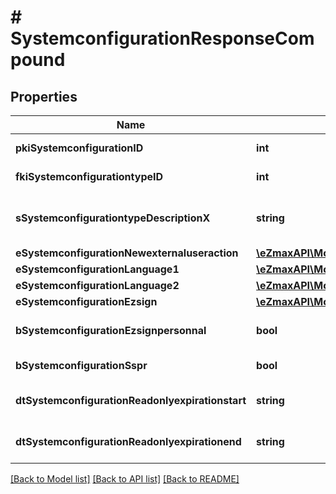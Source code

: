 # # SystemconfigurationResponseCompound

## Properties

Name | Type | Description | Notes
------------ | ------------- | ------------- | -------------
**pkiSystemconfigurationID** | **int** | The unique ID of the Systemconfiguration |
**fkiSystemconfigurationtypeID** | **int** | The unique ID of the Systemconfigurationtype |
**sSystemconfigurationtypeDescriptionX** | **string** | The description of the Systemconfigurationtype in the language of the requester |
**eSystemconfigurationNewexternaluseraction** | [**\eZmaxAPI\Model\FieldESystemconfigurationNewexternaluseraction**](FieldESystemconfigurationNewexternaluseraction.md) |  |
**eSystemconfigurationLanguage1** | [**\eZmaxAPI\Model\FieldESystemconfigurationLanguage1**](FieldESystemconfigurationLanguage1.md) |  |
**eSystemconfigurationLanguage2** | [**\eZmaxAPI\Model\FieldESystemconfigurationLanguage2**](FieldESystemconfigurationLanguage2.md) |  |
**eSystemconfigurationEzsign** | [**\eZmaxAPI\Model\FieldESystemconfigurationEzsign**](FieldESystemconfigurationEzsign.md) |  |
**bSystemconfigurationEzsignpersonnal** | **bool** | Whether if we allow the creation of personal files in eZsign |
**bSystemconfigurationSspr** | **bool** | Whether if we allow SSPR |
**dtSystemconfigurationReadonlyexpirationstart** | **string** | The start date where the system will be in read only | [optional]
**dtSystemconfigurationReadonlyexpirationend** | **string** | The end date where the system will be in read only | [optional]

[[Back to Model list]](../../README.md#models) [[Back to API list]](../../README.md#endpoints) [[Back to README]](../../README.md)
